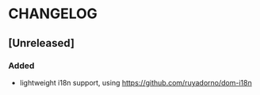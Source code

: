 # CHANGELOG

## [Unreleased]
### Added 
- lightweight i18n support, using https://github.com/ruyadorno/dom-i18n 